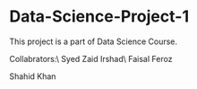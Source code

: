 # Data-Science-Project-1
This project is a part of Data Science Course.

Collabrators:\\
Syed Zaid Irshad\\
Faisal Feroz

Shahid Khan
